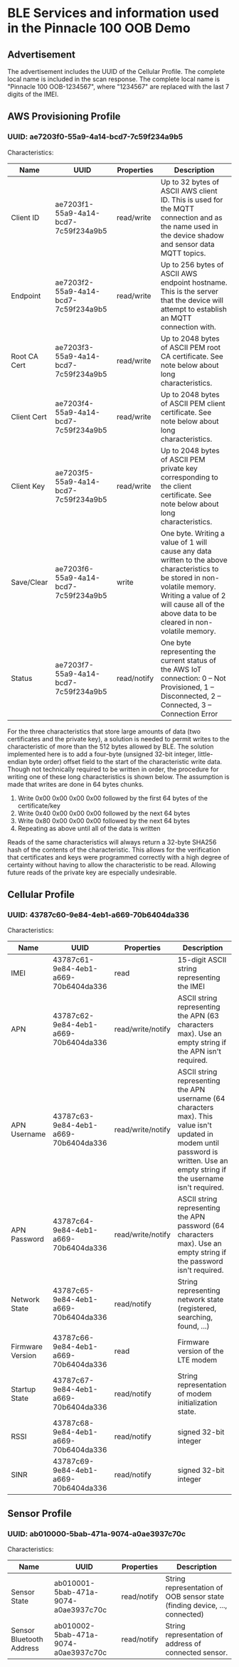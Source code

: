 # BLE Services and information used in the Pinnacle 100 OOB Demo

## Advertisement

The advertisement includes the UUID of the Cellular Profile. The complete local name is included in the scan response.
The complete local name is "Pinnacle 100 OOB-1234567", where "1234567" are replaced with the last 7 digits of the IMEI.

## AWS Provisioning Profile

### UUID: ae7203f0-55a9-4a14-bcd7-7c59f234a9b5

Characteristics:

| Name         | UUID                                 | Properties  | Description                                                                                                                                                                                                              |
| ------------ | ------------------------------------ | ----------- | ------------------------------------------------------------------------------------------------------------------------------------------------------------------------------------------------------------------------ |
| Client ID    | ae7203f1-55a9-4a14-bcd7-7c59f234a9b5 | read/write  | Up to 32 bytes of ASCII AWS client ID. This is used for the MQTT connection and as the name used in the device shadow and sensor data MQTT topics.                                                                       |
| Endpoint     | ae7203f2-55a9-4a14-bcd7-7c59f234a9b5 | read/write  | Up to 256 bytes of ASCII AWS endpoint hostname. This is the server that the device will attempt to establish an MQTT connection with.                                                                                    |
| Root CA Cert | ae7203f3-55a9-4a14-bcd7-7c59f234a9b5 | read/write  | Up to 2048 bytes of ASCII PEM root CA certificate. See note below about long characteristics.                                                                                                                            |
| Client Cert  | ae7203f4-55a9-4a14-bcd7-7c59f234a9b5 | read/write  | Up to 2048 bytes of ASCII PEM client certificate. See note below about long characteristics.                                                                                                                             |
| Client Key   | ae7203f5-55a9-4a14-bcd7-7c59f234a9b5 | read/write  | Up to 2048 bytes of ASCII PEM private key corresponding to the client certificate. See note below about long characteristics.                                                                                            |
| Save/Clear   | ae7203f6-55a9-4a14-bcd7-7c59f234a9b5 | write       | One byte. Writing a value of 1 will cause any data written to the above characteristics to be stored in non-volatile memory. Writing a value of 2 will cause all of the above data to be cleared in non-volatile memory. |
| Status       | ae7203f7-55a9-4a14-bcd7-7c59f234a9b5 | read/notify | One byte representing the current status of the AWS IoT connection: 0 – Not Provisioned, 1 – Disconnected, 2 – Connected, 3 – Connection Error                                                                           |

For the three characteristics that store large amounts of data (two certificates and the private key), a solution is needed to permit writes to the characteristic of more than the 512 bytes allowed by BLE. The solution implemented here is to add a four-byte (unsigned 32-bit integer, little-endian byte order) offset field to the start of the characteristic write data.
Though not technically required to be written in order, the procedure for writing one of these long characteristics is shown below. The assumption is made that writes are done in 64 bytes chunks.

1. Write 0x00 0x00 0x00 0x00 followed by the first 64 bytes of the certificate/key
2. Write 0x40 0x00 0x00 0x00 followed by the next 64 bytes
3. Write 0x80 0x00 0x00 0x00 followed by the next 64 bytes
4. Repeating as above until all of the data is written

Reads of the same characteristics will always return a 32-byte SHA256 hash of the contents of the characteristic. This allows for the verification that certificates and keys were programmed correctly with a high degree of certainty without having to allow the characteristic to be read. Allowing future reads of the private key are especially undesirable.

## Cellular Profile

### UUID: 43787c60-9e84-4eb1-a669-70b6404da336

Characteristics:

| Name             | UUID                                 | Properties        | Description                                                                                                                                                                      |
| ---------------- | ------------------------------------ | ----------------- | -------------------------------------------------------------------------------------------------------------------------------------------------------------------------------- |
| IMEI             | 43787c61-9e84-4eb1-a669-70b6404da336 | read              | 15-digit ASCII string representing the IMEI                                                                                                                                      |
| APN              | 43787c62-9e84-4eb1-a669-70b6404da336 | read/write/notify | ASCII string representing the APN (63 characters max). Use an empty string if the APN isn't required.                                                                            |
| APN Username     | 43787c63-9e84-4eb1-a669-70b6404da336 | read/write/notify | ASCII string representing the APN username (64 characters max). This value isn't updated in modem until password is written. Use an empty string if the username isn't required. |
| APN Password     | 43787c64-9e84-4eb1-a669-70b6404da336 | read/write/notify | ASCII string representing the APN password (64 characters max). Use an empty string if the password isn't required.                                                              |
| Network State    | 43787c65-9e84-4eb1-a669-70b6404da336 | read/notify       | String representing network state (registered, searching, found, ...)                                                                                                            |
| Firmware Version | 43787c66-9e84-4eb1-a669-70b6404da336 | read              | Firmware version of the LTE modem                                                                                                                                                |
| Startup State    | 43787c67-9e84-4eb1-a669-70b6404da336 | read/notify       | String representation of modem initialization state.                                                                                                                             |
| RSSI             | 43787c68-9e84-4eb1-a669-70b6404da336 | read/notify       | signed 32-bit integer                                                                                                                                                            | Reference Signals Receive Power (RSRP) in dBm |
| SINR             | 43787c69-9e84-4eb1-a669-70b6404da336 | read/notify       | signed 32-bit integer                                                                                                                                                            | Signal to Interference plus Noise Ratio (SINR) in dBm |

## Sensor Profile

### UUID: ab010000-5bab-471a-9074-a0ae3937c70c

Characteristics:

| Name                     | UUID                                 | Properties  | Description                                                                |
| ------------------------ | ------------------------------------ | ----------- | -------------------------------------------------------------------------- |
| Sensor State             | ab010001-5bab-471a-9074-a0ae3937c70c | read/notify | String representation of OOB sensor state (finding device, ..., connected) |
| Sensor Bluetooth Address | ab010002-5bab-471a-9074-a0ae3937c70c | read/notify | String representation of address of connected sensor.                      |
